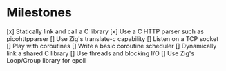 # Milestones

[x] Statically link and call a C library
[x] Use a C HTTP parser such as picohttpparser
[] Use Zig's translate-c capability
[] Listen on a TCP socket
[] Play with coroutines
[] Write a basic coroutine scheduler
[] Dynamically link a shared C library
[] Use threads and blocking I/O
[] Use Zig's Loop/Group library for epoll
